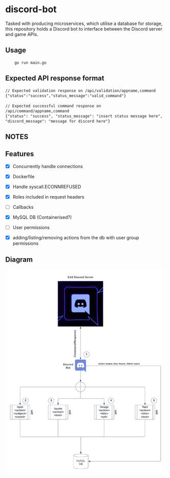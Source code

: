 # discord-bot

Tasked with producing microservices, which utilise a database for storage, this repository holds a Discord bot to interface between the Discord server and game APIs.

## Usage

```Golang
    go run main.go
```

## Expected API response format

```
// Expected validation response on /api/validation/appname,command
{"status":"success","status_message":"valid_command"}

// Expected successful command response on /api/command/appname,command
{"status": "success", "status_message": "insert status message here", "discord_message": "message for discord here"}
```

## NOTES

## Features

- [x] Concurrently handle connections

- [x] Dockerfile

- [x] Handle syscall.ECONNREFUSED

- [x] Roles included in request headers

- [ ] Callbacks

- [x] MySQL DB (Containerised?)

- [ ] User permissions

- [x] adding/listing/removing actions from the db with user group permissions

## Diagram

![Task diagram](img/disc-bot-diagram.png "Task diagram")
